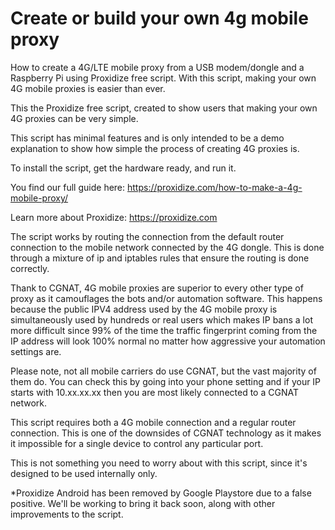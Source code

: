 # Create or build your own 4g mobile proxy

How to create a 4G/LTE mobile proxy from a USB modem/dongle and a Raspberry Pi using Proxidize free script. With this script, making your own 4G mobile proxies is easier than ever.

This the Proxidize free script, created to show users that making your own 4G proxies can be very simple.

This script has minimal features and is only intended to be a demo explanation to show how simple the process of creating 4G proxies is.

To install the script, get the hardware ready, and run it.

You find our full guide here: https://proxidize.com/how-to-make-a-4g-mobile-proxy/

Learn more about Proxidize: https://proxidize.com

The script works by routing the connection from the default router connection to the mobile network connected by the 4G dongle. This is done through a mixture of ip and iptables rules that ensure the routing is done correctly.

Thank to CGNAT, 4G mobile proxies are superior to every other type of proxy as it camouflages the bots and/or automation software. This happens because the public IPV4 address used by the 4G mobile proxy is simultaneously used by hundreds or real users which makes IP bans a lot more difficult since 99% of the time the traffic fingerprint coming from the IP address will look 100% normal no matter how aggressive your automation settings are.

Please note, not all mobile carriers do use CGNAT, but the vast majority of them do. You can check this by going into your phone setting and if your IP starts with 10.xx.xx.xx then you are most likely connected to a CGNAT network.

This script requires both a 4G mobile connection and a regular router connection. This is one of the downsides of CGNAT technology as it makes it impossible for a single device to control any particular port.

This is not something you need to worry about with this script, since it's designed to be used internally only.

*Proxidize Android has been removed by Google Playstore due to a false positive. We'll be working to bring it back soon, along with other improvements to the script.
